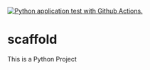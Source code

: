 [![Python application test with Github Actions.](https://github.com/navisrm/scaffold/actions/workflows/main.yml/badge.svg)](https://github.com/navisrm/scaffold/actions/workflows/main.yml)

# scaffold
This is a Python Project
